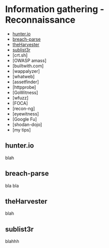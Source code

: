 # Information gathering - Reconnaissance

- [hunter.io](#hunterio)
- [breach-parse](#breach-parse)
- [theHarvester](#theharvester)
- [sublist3r](#sublist3r)
- [crt.sh]
- [OWASP amass]
- [builtwith.com]
- [wappalyzer]
- [whatweb]
- [assetfinder]
- [httpprobe]
- [GoWitness]
- [wfuzz]
- [FOCA]
- [recon-ng]
- [eyewitness]
- [Google Fu]
- [shodan-dojo]
- [my tips]

## hunter.io

blah

## breach-parse

bla
bla

## theHarvester

blah

## sublist3r

blahhh
